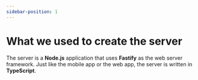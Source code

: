 ```yaml
---
sidebar-position: 1
---
```


# What we used to create the server

The server is a **Node.js** application that uses **Fastify** as the web server framework. Just like the mobile app or the web app, the server is written in **TypeScript**.